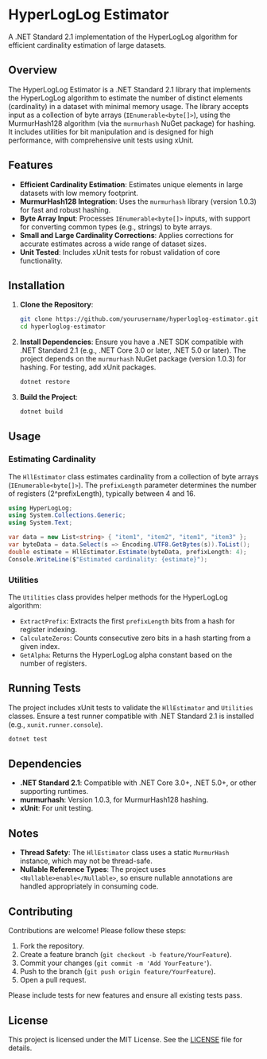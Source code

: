 # HyperLogLog Estimator

A .NET Standard 2.1 implementation of the HyperLogLog algorithm for efficient cardinality estimation of large datasets.

## Overview

The HyperLogLog Estimator is a .NET Standard 2.1 library that implements the HyperLogLog algorithm to estimate the number of distinct elements (cardinality) in a dataset with minimal memory usage. The library accepts input as a collection of byte arrays (`IEnumerable<byte[]>`), using the MurmurHash128 algorithm (via the `murmurhash` NuGet package) for hashing. It includes utilities for bit manipulation and is designed for high performance, with comprehensive unit tests using xUnit.

## Features

- **Efficient Cardinality Estimation**: Estimates unique elements in large datasets with low memory footprint.
- **MurmurHash128 Integration**: Uses the `murmurhash` library (version 1.0.3) for fast and robust hashing.
- **Byte Array Input**: Processes `IEnumerable<byte[]>` inputs, with support for converting common types (e.g., strings) to byte arrays.
- **Small and Large Cardinality Corrections**: Applies corrections for accurate estimates across a wide range of dataset sizes.
- **Unit Tested**: Includes xUnit tests for robust validation of core functionality.

## Installation

1. **Clone the Repository**:
   ```bash
   git clone https://github.com/yourusername/hyperloglog-estimator.git
   cd hyperloglog-estimator
   ```

2. **Install Dependencies**:
   Ensure you have a .NET SDK compatible with .NET Standard 2.1 (e.g., .NET Core 3.0 or later, .NET 5.0 or later). The project depends on the `murmurhash` NuGet package (version 1.0.3) for hashing. For testing, add xUnit packages.

   ```bash
   dotnet restore
   ```

3. **Build the Project**:
   ```bash
   dotnet build
   ```

## Usage

### Estimating Cardinality

The `HllEstimator` class estimates cardinality from a collection of byte arrays (`IEnumerable<byte[]>`). The `prefixLength` parameter determines the number of registers (2^prefixLength), typically between 4 and 16.

```csharp
using HyperLogLog;
using System.Collections.Generic;
using System.Text;

var data = new List<string> { "item1", "item2", "item1", "item3" };
var byteData = data.Select(s => Encoding.UTF8.GetBytes(s)).ToList();
double estimate = HllEstimator.Estimate(byteData, prefixLength: 4);
Console.WriteLine($"Estimated cardinality: {estimate}");
```

### Utilities

The `Utilities` class provides helper methods for the HyperLogLog algorithm:
- `ExtractPrefix`: Extracts the first `prefixLength` bits from a hash for register indexing.
- `CalculateZeros`: Counts consecutive zero bits in a hash starting from a given index.
- `GetAlpha`: Returns the HyperLogLog alpha constant based on the number of registers.

## Running Tests

The project includes xUnit tests to validate the `HllEstimator` and `Utilities` classes. Ensure a test runner compatible with .NET Standard 2.1 is installed (e.g., `xunit.runner.console`).

```bash
dotnet test
```

## Dependencies

- **.NET Standard 2.1**: Compatible with .NET Core 3.0+, .NET 5.0+, or other supporting runtimes.
- **murmurhash**: Version 1.0.3, for MurmurHash128 hashing.
- **xUnit**: For unit testing.

## Notes

- **Thread Safety**: The `HllEstimator` class uses a static `MurmurHash` instance, which may not be thread-safe.
- **Nullable Reference Types**: The project uses `<Nullable>enable</Nullable>`, so ensure nullable annotations are handled appropriately in consuming code.

## Contributing

Contributions are welcome! Please follow these steps:
1. Fork the repository.
2. Create a feature branch (`git checkout -b feature/YourFeature`).
3. Commit your changes (`git commit -m 'Add YourFeature'`).
4. Push to the branch (`git push origin feature/YourFeature`).
5. Open a pull request.

Please include tests for new features and ensure all existing tests pass.

## License

This project is licensed under the MIT License. See the [LICENSE](LICENSE) file for details.
